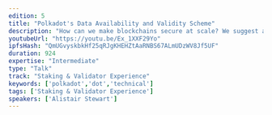 ```yaml
---
edition: 5
title: "Polkadot's Data Availability and Validity Scheme"
description: "How can we make blockchains secure at scale? We suggest a data availabilitty and validity scheme that make sharding efficient in terms of the number of validators and validating resources. We first describe the Polkadot data availability and validity scheme and consider its applicability to other sharded systems (e.g. ETH2.0). In Polkadot we tie an erasure coding data availability scheme with consensus, where we can not finalise an unavailable block. Moreover, reports of unavailability or invalidity trigger extra checks. The aim is that, with high probability, we do not finalise an unavailable or invalid block provided that there are enough honest actors to report. The key advantage of this scheme is that we need fewer validating actors per shard and in turn less total computational and especially networking resources. This softens the trade-off between scalability and security."
youtubeUrl: "https://youtu.be/Ex_1XXF29Yo"
ipfsHash: "QmUGvyskbkHf25qRJgKHEHZtAaRNBS67ALmUDzWV8Jf5UF"
duration: 924
expertise: "Intermediate"
type: "Talk"
track: "Staking & Validator Experience"
keywords: ['polkadot','dot','technical']
tags: ['Staking & Validator Experience']
speakers: ['Alistair Stewart']
---
```

